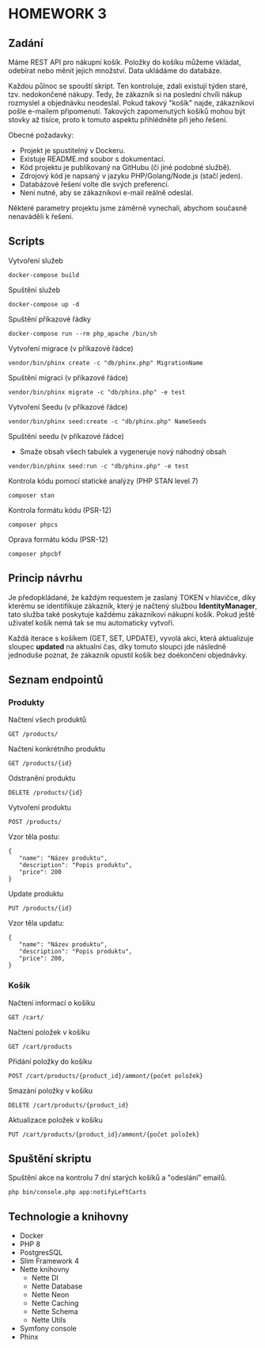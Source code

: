 # HOMEWORK 3

## Zadání

Máme REST API pro nákupní košík. Položky do košíku můžeme vkládat, odebírat nebo měnit jejich množství. Data ukládáme do databáze.

Každou půlnoc se spouští skript. Ten kontroluje, zdali existují týden staré, tzv. nedokončené nákupy. Tedy, že zákazník si na poslední chvíli nákup rozmyslel a objednávku neodeslal. Pokud takový "košík" najde, zákazníkovi pošle e-mailem připomenutí. Takových zapomenutých košíků mohou být stovky až tisíce, proto k tomuto aspektu přihlédněte při jeho řešení.

Obecné požadavky:

- Projekt je spustitelný v Dockeru.
- Existuje README.md soubor s dokumentací.
- Kód projektu je publikovaný na GitHubu (či jiné podobné službě).
- Zdrojový kód je napsaný v jazyku PHP/Golang/Node.js (stačí jeden).
- Databázové řešení volte dle svých preferencí.
- Není nutné, aby se zákazníkovi e-mail reálně odeslal.

Některé parametry projektu jsme záměrně vynechali, abychom současně nenaváděli k řešení.


## Scripts

Vytvoření služeb

``docker-compose build``

Spuštění služeb

``docker-compose up -d``

Spuštění příkazové řádky

``docker-compose run --rm php_apache /bin/sh``

Vytvoření migrace (v příkazové řádce)

``vendor/bin/phinx create -c "db/phinx.php" MigrationName``

Spuštění migrací (v příkazové řádce)

``vendor/bin/phinx migrate -c "db/phinx.php" -e test``

Vytvoření Seedu (v příkazové řádce)

``vendor/bin/phinx seed:create -c "db/phinx.php" NameSeeds``

Spuštění seedu (v příkazové řádce)

- Smaže obsah všech tabulek a vygeneruje nový náhodný obsah

``vendor/bin/phinx seed:run -c "db/phinx.php" -e test``

Kontrola kódu pomocí statické analýzy (PHP STAN level 7)

``composer stan``

Kontrola formátu kódu (PSR-12)

``composer phpcs``

Oprava formátu kódu (PSR-12)

``composer phpcbf``

## Princip návrhu

Je předopkládané, že každým requestem je zaslaný TOKEN v hlavičce, díky kterému se identifikuje zákazník, který je
načtený službou **IdentityManager**, tato služba také poskytuje každému zákazníkovi nákupní košík. Pokud ještě uživatel košík nemá tak
se mu automaticky vytvoří.

Každá iterace s košíkem (GET, SET, UPDATE), vyvolá akci, která aktualizuje sloupec **updated** na aktualní čas, díky tomuto sloupci jde
následně jednoduše poznat, že zákazník opustil košík bez doékončení objednávky.

## Seznam endpointů

### Produkty

Načtení všech produktů

``GET /products/``

Načtení konkrétního produktu

``GET /products/{id}``

Odstranění produktu

``DELETE /products/{id}``

Vytvoření produktu

``POST /products/``

Vzor těla postu:

```
{
   "name": "Název produktu",
   "description": "Popis produktu",
   "price": 200
}
```

Update produktu

``PUT /products/{id}``

Vzor těla updatu:

```
{
   "name": "Název produktu",
   "description": "Popis produktu",
   "price": 200,
}
```

### Košík

Načtení informací o košíku

``GET /cart/``

Načtení položek v košíku

``GET /cart/products``

Přidání položky do košíku

``POST /cart/products/{product_id}/ammont/{počet položek}``

Smazání položky v košíku

``DELETE /cart/products/{product_id}``

Aktualizace položek v košíku

``PUT /cart/products/{product_id}/ammont/{počet položek}``

## Spuštění skriptu

Spuštění akce na kontrolu 7 dní starých košíků a "odeslání" emailů.

``php bin/console.php app:notifyLeftCarts``

## Technologie a knihovny

- Docker
- PHP 8
- PostgresSQL
- Slim Framework 4
- Nette knihovny
  - Nette DI
  - Nette Database
  - Nette Neon
  - Nette Caching
  - Nette Schema
  - Nette Utils
- Symfony console
- Phinx
